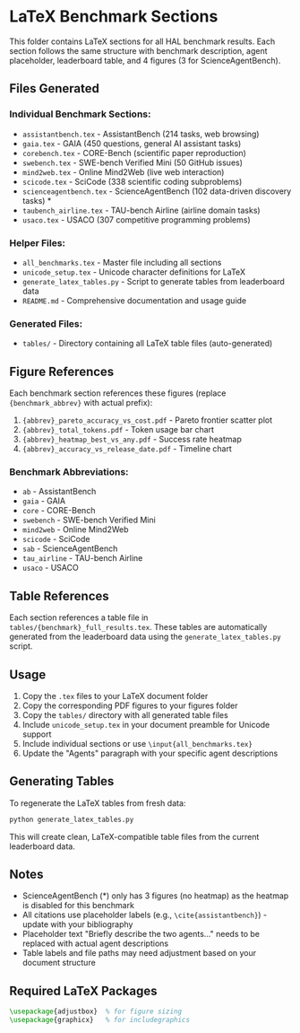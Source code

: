 # LaTeX Benchmark Sections

This folder contains LaTeX sections for all HAL benchmark results. Each section follows the same structure with benchmark description, agent placeholder, leaderboard table, and 4 figures (3 for ScienceAgentBench).

## Files Generated

### Individual Benchmark Sections:
- `assistantbench.tex` - AssistantBench (214 tasks, web browsing)
- `gaia.tex` - GAIA (450 questions, general AI assistant tasks)
- `corebench.tex` - CORE-Bench (scientific paper reproduction)
- `swebench.tex` - SWE-bench Verified Mini (50 GitHub issues)
- `mind2web.tex` - Online Mind2Web (live web interaction)
- `scicode.tex` - SciCode (338 scientific coding subproblems)
- `scienceagentbench.tex` - ScienceAgentBench (102 data-driven discovery tasks) *
- `taubench_airline.tex` - TAU-bench Airline (airline domain tasks)
- `usaco.tex` - USACO (307 competitive programming problems)

### Helper Files:
- `all_benchmarks.tex` - Master file including all sections
- `unicode_setup.tex` - Unicode character definitions for LaTeX
- `generate_latex_tables.py` - Script to generate tables from leaderboard data
- `README.md` - Comprehensive documentation and usage guide

### Generated Files:
- `tables/` - Directory containing all LaTeX table files (auto-generated)

## Figure References

Each benchmark section references these figures (replace `{benchmark_abbrev}` with actual prefix):

1. `{abbrev}_pareto_accuracy_vs_cost.pdf` - Pareto frontier scatter plot
2. `{abbrev}_total_tokens.pdf` - Token usage bar chart  
3. `{abbrev}_heatmap_best_vs_any.pdf` - Success rate heatmap
4. `{abbrev}_accuracy_vs_release_date.pdf` - Timeline chart

### Benchmark Abbreviations:
- `ab` - AssistantBench
- `gaia` - GAIA
- `core` - CORE-Bench  
- `swebench` - SWE-bench Verified Mini
- `mind2web` - Online Mind2Web
- `scicode` - SciCode
- `sab` - ScienceAgentBench
- `tau_airline` - TAU-bench Airline
- `usaco` - USACO

## Table References

Each section references a table file in `tables/{benchmark}_full_results.tex`. These tables are automatically generated from the leaderboard data using the `generate_latex_tables.py` script.

## Usage

1. Copy the `.tex` files to your LaTeX document folder
2. Copy the corresponding PDF figures to your figures folder
3. Copy the `tables/` directory with all generated table files
4. Include `unicode_setup.tex` in your document preamble for Unicode support
5. Include individual sections or use `\input{all_benchmarks.tex}`
6. Update the "Agents" paragraph with your specific agent descriptions

## Generating Tables

To regenerate the LaTeX tables from fresh data:

```bash
python generate_latex_tables.py
```

This will create clean, LaTeX-compatible table files from the current leaderboard data.

## Notes

- ScienceAgentBench (*) only has 3 figures (no heatmap) as the heatmap is disabled for this benchmark
- All citations use placeholder labels (e.g., `\cite{assistantbench}`) - update with your bibliography
- Placeholder text "Briefly describe the two agents..." needs to be replaced with actual agent descriptions
- Table labels and file paths may need adjustment based on your document structure

## Required LaTeX Packages

```latex
\usepackage{adjustbox}  % for figure sizing
\usepackage{graphicx}   % for includegraphics
```